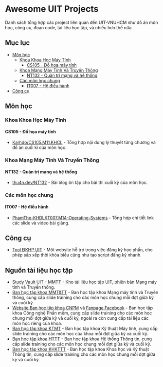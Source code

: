 # Awesome UIT Projects

Danh sách tổng hợp các project liên quan đến UIT-VNUHCM như đồ án môn học, công cụ, đoạn code, tài liệu học tập, và nhiều hơn thế nữa.

## Mục lục

- [Môn học](#môn-học)
    - [Khoa Khoa Học Máy Tính](#khoa-khoa-học-máy-tính)
        - [CS105 - Đồ họa máy tính](#cs105---đồ-họa-máy-tính)
    - [Khoa Mạng Máy Tính Và Truyền Thông](#khoa-mạng-máy-tính-và-truyền-thông)
        - [NT132 - Quản trị mạng và hệ thống](#nt132---quản-trị-mạng-và-hệ-thống)
    - [Các môn học chung](#các-môn-học-chung)
        - [IT007 - Hệ điều hành](#it007---hệ-điều-hành)
- [Công cụ](#công-cụ)


## Môn học

### Khoa Khoa Học Máy Tính

#### CS105 - Đồ họa máy tính

- [Karhdo/CS105.M11.KHCL](https://github.com/Karhdo/CS105.M11.KHCL) - Tổng hợp nội dung lý thuyết từng chương và đồ án cuối kì của môn học.

### Khoa Mạng Máy Tính Và Truyền Thông

#### NT132 - Quản trị mạng và hệ thống

- [thu4n.dev/NT132](https://thu4n.dev/posts/network-admin-review/) - Bài blog ôn tập cho bài thi cuối kỳ của môn học.

### Các môn học chung

#### IT007 - Hệ điều hành

- [PhamThe-KHDL/IT007.M14-Operating-Systems](https://github.com/PhamThe-KHDL/IT007.M14-Operating-Systems) - Tổng hợp chi tiết link các slide và video bài giảng.

## Công cụ

- [Tool ĐKHP UIT](https://dkhp-uit.vercel.app/1) - Một website hỗ trợ trong việc đăng ký học phần, cho phép sắp xếp thời khóa biểu cũng như tạo script đăng ký nhanh.

## Nguồn tài liệu học tập

- [Study Vault UIT - MMTT](https://svuit.github.io/mmtt/) - Kho tài liệu học tập UIT, phiên bản Mạng máy tính và Truyền thông.
- [Ban học tập khoa MMT&TT](https://www.facebook.com/uit.nc) - Ban học tập khoa Mạng máy tính và Truyền thông, cung cấp slide training cho các môn học chung mỗi đợt giữa kỳ và cuối kỳ.
- [Website Ban học tập khoa CNPM](https://www.bhtcnpm.com/document) và [Fanpage Facebook](https://www.facebook.com/bhtcnpm) - Ban học tập khoa Công nghệ Phần mềm, cung cấp slide training cho các môn học chung mỗi đợt giữa kỳ và cuối kỳ, ngoài ra còn cung cấp tài liệu các môn học riêng của khoa.
- [Ban học tập khoa KTMT](https://www.facebook.com/bht.ktmt) - Ban học tập khoa Kỹ thuật Máy tính, cung cấp slide training cho các môn học của khoa mỗi đợt giữa kỳ và cuối kỳ.
- [Ban học tập khoa HTTT](https://www.facebook.com/BHTHTTT) - Ban học tập khoa Hệ thống Thông tin, cung cấp slide training cho các môn học chung mỗi đợt giữa kỳ và cuối kỳ.
- [Ban học tập khoa KHKTTT](https://www.facebook.com/BHTKHKTTT) - Ban học tập khoa Khoa học và Kỹ thuật Thông tin, cung cấp slide training cho các môn học chung mỗi đợt giữa kỳ và cuối kỳ.
